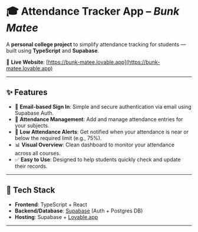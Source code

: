 # 🎓 Attendance Tracker App – *Bunk Matee*

A **personal college project** to simplify attendance tracking for students — built using **TypeScript** and **Supabase**.

🚀 **Live Website**: [https://bunk-matee.lovable.app](https://bunk-matee.lovable.app)

---

## ✨ Features

- 📧 **Email-based Sign In**: Simple and secure authentication via email using Supabase Auth.
- 📅 **Attendance Management**: Add and manage attendance entries for your subjects.
- 🚨 **Low Attendance Alerts**: Get notified when your attendance is near or below the required limit (e.g., 75%).
- 📊 **Visual Overview**: Clean dashboard to monitor your attendance across all courses.
- ✅ **Easy to Use**: Designed to help students quickly check and update their records.

---

## 🔧 Tech Stack

- **Frontend**: TypeScript + React 
- **Backend/Database**: [Supabase](https://supabase.com/) (Auth + Postgres DB)
- **Hosting**: Supabase + [Lovable.app](https://lovable.app)

---





